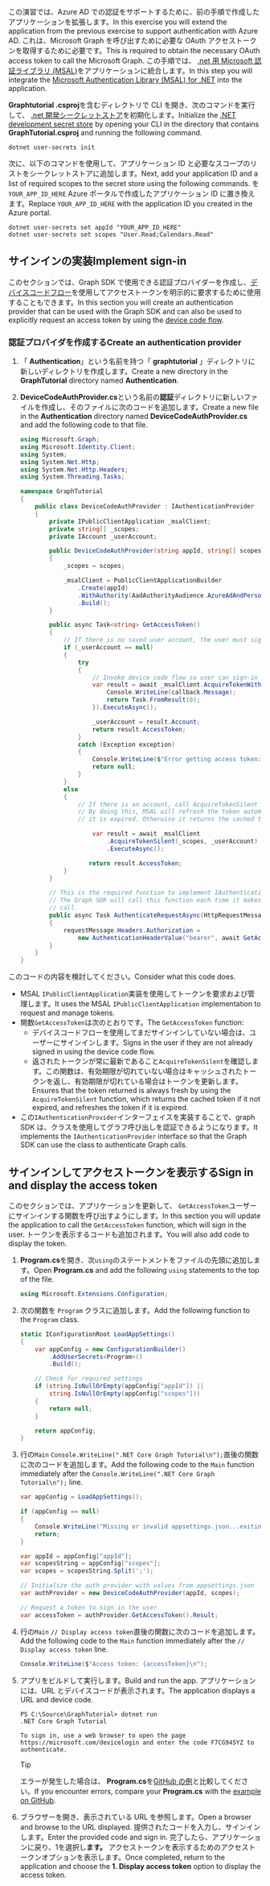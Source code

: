 <!-- markdownlint-disable MD002 MD041 -->

<span data-ttu-id="b5306-101">この演習では、Azure AD での認証をサポートするために、前の手順で作成したアプリケーションを拡張します。</span><span class="sxs-lookup"><span data-stu-id="b5306-101">In this exercise you will extend the application from the previous exercise to support authentication with Azure AD.</span></span> <span data-ttu-id="b5306-102">これは、Microsoft Graph を呼び出すために必要な OAuth アクセストークンを取得するために必要です。</span><span class="sxs-lookup"><span data-stu-id="b5306-102">This is required to obtain the necessary OAuth access token to call the Microsoft Graph.</span></span> <span data-ttu-id="b5306-103">この手順では、 [.net 用 Microsoft 認証ライブラリ (MSAL)](https://github.com/AzureAD/microsoft-authentication-library-for-dotnet)をアプリケーションに統合します。</span><span class="sxs-lookup"><span data-stu-id="b5306-103">In this step you will integrate the [Microsoft Authentication Library (MSAL) for .NET](https://github.com/AzureAD/microsoft-authentication-library-for-dotnet) into the application.</span></span>

<span data-ttu-id="b5306-104">**Graphtutorial .csproj**を含むディレクトリで CLI を開き、次のコマンドを実行して、 [.net 開発シークレットストア](https://docs.microsoft.com/aspnet/core/security/app-secrets)を初期化します。</span><span class="sxs-lookup"><span data-stu-id="b5306-104">Initialize the [.NET development secret store](https://docs.microsoft.com/aspnet/core/security/app-secrets) by opening your CLI in the directory that contains **GraphTutorial.csproj** and running the following command.</span></span>

```Shell
dotnet user-secrets init
```

<span data-ttu-id="b5306-105">次に、以下のコマンドを使用して、アプリケーション ID と必要なスコープのリストをシークレットストアに追加します。</span><span class="sxs-lookup"><span data-stu-id="b5306-105">Next, add your application ID and a list of required scopes to the secret store using the following commands.</span></span> <span data-ttu-id="b5306-106">を`YOUR_APP_ID_HERE` Azure ポータルで作成したアプリケーション ID に置き換えます。</span><span class="sxs-lookup"><span data-stu-id="b5306-106">Replace `YOUR_APP_ID_HERE` with the application ID you created in the Azure portal.</span></span>

```Shell
dotnet user-secrets set appId "YOUR_APP_ID_HERE"
dotnet user-secrets set scopes "User.Read;Calendars.Read"
```

## <a name="implement-sign-in"></a><span data-ttu-id="b5306-107">サインインの実装</span><span class="sxs-lookup"><span data-stu-id="b5306-107">Implement sign-in</span></span>

<span data-ttu-id="b5306-108">このセクションでは、Graph SDK で使用できる認証プロバイダーを作成し、[デバイスコードフロー](https://docs.microsoft.com/azure/active-directory/develop/v2-oauth2-device-code)を使用してアクセストークンを明示的に要求するために使用することもできます。</span><span class="sxs-lookup"><span data-stu-id="b5306-108">In this section you will create an authentication provider that can be used with the Graph SDK and can also be used to explicitly request an access token by using the [device code flow](https://docs.microsoft.com/azure/active-directory/develop/v2-oauth2-device-code).</span></span>

### <a name="create-an-authentication-provider"></a><span data-ttu-id="b5306-109">認証プロバイダを作成する</span><span class="sxs-lookup"><span data-stu-id="b5306-109">Create an authentication provider</span></span>

1. <span data-ttu-id="b5306-110">「 **Authentication**」という名前を持つ「 **graphtutorial** 」ディレクトリに新しいディレクトリを作成します。</span><span class="sxs-lookup"><span data-stu-id="b5306-110">Create a new directory in the **GraphTutorial** directory named **Authentication**.</span></span>
1. <span data-ttu-id="b5306-111">**DeviceCodeAuthProvider.cs**という名前の**認証**ディレクトリに新しいファイルを作成し、そのファイルに次のコードを追加します。</span><span class="sxs-lookup"><span data-stu-id="b5306-111">Create a new file in the **Authentication** directory named **DeviceCodeAuthProvider.cs** and add the following code to that file.</span></span>

    ```csharp
    using Microsoft.Graph;
    using Microsoft.Identity.Client;
    using System;
    using System.Net.Http;
    using System.Net.Http.Headers;
    using System.Threading.Tasks;

    namespace GraphTutorial
    {
        public class DeviceCodeAuthProvider : IAuthenticationProvider
        {
            private IPublicClientApplication _msalClient;
            private string[] _scopes;
            private IAccount _userAccount;

            public DeviceCodeAuthProvider(string appId, string[] scopes)
            {
                _scopes = scopes;

                _msalClient = PublicClientApplicationBuilder
                    .Create(appId)
                    .WithAuthority(AadAuthorityAudience.AzureAdAndPersonalMicrosoftAccount, true)
                    .Build();
            }

            public async Task<string> GetAccessToken()
            {
                // If there is no saved user account, the user must sign-in
                if (_userAccount == null)
                {
                    try
                    {
                        // Invoke device code flow so user can sign-in with a browser
                        var result = await _msalClient.AcquireTokenWithDeviceCode(_scopes, callback => {
                            Console.WriteLine(callback.Message);
                            return Task.FromResult(0);
                        }).ExecuteAsync();

                        _userAccount = result.Account;
                        return result.AccessToken;
                    }
                    catch (Exception exception)
                    {
                        Console.WriteLine($"Error getting access token: {exception.Message}");
                        return null;
                    }
                }
                else
                {
                    // If there is an account, call AcquireTokenSilent
                    // By doing this, MSAL will refresh the token automatically if
                    // it is expired. Otherwise it returns the cached token.

                        var result = await _msalClient
                            .AcquireTokenSilent(_scopes, _userAccount)
                            .ExecuteAsync();

                       return result.AccessToken;
                }
            }

            // This is the required function to implement IAuthenticationProvider
            // The Graph SDK will call this function each time it makes a Graph
            // call.
            public async Task AuthenticateRequestAsync(HttpRequestMessage requestMessage)
            {
                requestMessage.Headers.Authorization =
                    new AuthenticationHeaderValue("bearer", await GetAccessToken());
            }
        }
    }
    ```

<span data-ttu-id="b5306-112">このコードの内容を検討してください。</span><span class="sxs-lookup"><span data-stu-id="b5306-112">Consider what this code does.</span></span>

- <span data-ttu-id="b5306-113">MSAL `IPublicClientApplication`実装を使用してトークンを要求および管理します。</span><span class="sxs-lookup"><span data-stu-id="b5306-113">It uses the MSAL `IPublicClientApplication` implementation to request and manage tokens.</span></span>
- <span data-ttu-id="b5306-114">関数`GetAccessToken`は次のとおりです。</span><span class="sxs-lookup"><span data-stu-id="b5306-114">The `GetAccessToken` function:</span></span>
  - <span data-ttu-id="b5306-115">デバイスコードフローを使用してまだサインインしていない場合は、ユーザーにサインインします。</span><span class="sxs-lookup"><span data-stu-id="b5306-115">Signs in the user if they are not already signed in using the device code flow.</span></span>
  - <span data-ttu-id="b5306-116">返されたトークンが常に最新であること`AcquireTokenSilent`を確認します。この関数は、有効期限が切れていない場合はキャッシュされたトークンを返し、有効期限が切れている場合はトークンを更新します。</span><span class="sxs-lookup"><span data-stu-id="b5306-116">Ensures that the token returned is always fresh by using the `AcquireTokenSilent` function, which returns the cached token if it not expired, and refreshes the token if it is expired.</span></span>
- <span data-ttu-id="b5306-117">この`IAuthenticationProvider`インターフェイスを実装することで、graph SDK は、クラスを使用してグラフ呼び出しを認証できるようになります。</span><span class="sxs-lookup"><span data-stu-id="b5306-117">It implements the `IAuthenticationProvider` interface so that the Graph SDK can use the class to authenticate Graph calls.</span></span>

## <a name="sign-in-and-display-the-access-token"></a><span data-ttu-id="b5306-118">サインインしてアクセストークンを表示する</span><span class="sxs-lookup"><span data-stu-id="b5306-118">Sign in and display the access token</span></span>

<span data-ttu-id="b5306-119">このセクションでは、アプリケーションを更新して、 `GetAccessToken`ユーザーにサインインする関数を呼び出すようにします。</span><span class="sxs-lookup"><span data-stu-id="b5306-119">In this section you will update the application to call the `GetAccessToken` function, which will sign in the user.</span></span> <span data-ttu-id="b5306-120">トークンを表示するコードも追加されます。</span><span class="sxs-lookup"><span data-stu-id="b5306-120">You will also add code to display the token.</span></span>

1. <span data-ttu-id="b5306-121">**Program.cs**を開き、次`using`のステートメントをファイルの先頭に追加します。</span><span class="sxs-lookup"><span data-stu-id="b5306-121">Open **Program.cs** and add the following `using` statements to the top of the file.</span></span>

    ```csharp
    using Microsoft.Extensions.Configuration;
    ```

1. <span data-ttu-id="b5306-122">次の関数を `Program` クラスに追加します。</span><span class="sxs-lookup"><span data-stu-id="b5306-122">Add the following function to the `Program` class.</span></span>

    ```csharp
    static IConfigurationRoot LoadAppSettings()
    {
        var appConfig = new ConfigurationBuilder()
            .AddUserSecrets<Program>()
            .Build();

        // Check for required settings
        if (string.IsNullOrEmpty(appConfig["appId"]) ||
            string.IsNullOrEmpty(appConfig["scopes"]))
        {
            return null;
        }

        return appConfig;
    }
    ```

1. <span data-ttu-id="b5306-123">行の`Main` `Console.WriteLine(".NET Core Graph Tutorial\n");`直後の関数に次のコードを追加します。</span><span class="sxs-lookup"><span data-stu-id="b5306-123">Add the following code to the `Main` function immediately after the `Console.WriteLine(".NET Core Graph Tutorial\n");` line.</span></span>

    ```csharp
    var appConfig = LoadAppSettings();

    if (appConfig == null)
    {
        Console.WriteLine("Missing or invalid appsettings.json...exiting");
        return;
    }

    var appId = appConfig["appId"];
    var scopesString = appConfig["scopes"];
    var scopes = scopesString.Split(';');

    // Initialize the auth provider with values from appsettings.json
    var authProvider = new DeviceCodeAuthProvider(appId, scopes);

    // Request a token to sign in the user
    var accessToken = authProvider.GetAccessToken().Result;
    ```

1. <span data-ttu-id="b5306-124">行の`Main` `// Display access token`直後の関数に次のコードを追加します。</span><span class="sxs-lookup"><span data-stu-id="b5306-124">Add the following code to the `Main` function immediately after the `// Display access token` line.</span></span>

    ```csharp
    Console.WriteLine($"Access token: {accessToken}\n");
    ```

1. <span data-ttu-id="b5306-125">アプリをビルドして実行します。</span><span class="sxs-lookup"><span data-stu-id="b5306-125">Build and run the app.</span></span> <span data-ttu-id="b5306-126">アプリケーションには、URL とデバイスコードが表示されます。</span><span class="sxs-lookup"><span data-stu-id="b5306-126">The application displays a URL and device code.</span></span>

    ```Shell
    PS C:\Source\GraphTutorial> dotnet run
    .NET Core Graph Tutorial

    To sign in, use a web browser to open the page https://microsoft.com/devicelogin and enter the code F7CG945YZ to authenticate.
    ```

    > [!TIP]
    > <span data-ttu-id="b5306-127">エラーが発生した場合は、 **Program.cs**を[GitHub の例](https://github.com/microsoftgraph/msgraph-training-dotnet-core/blob/master/demos/01-create-app/GraphTutorial/Program.cs)と比較してください。</span><span class="sxs-lookup"><span data-stu-id="b5306-127">If you encounter errors, compare your **Program.cs** with the [example on GitHub](https://github.com/microsoftgraph/msgraph-training-dotnet-core/blob/master/demos/01-create-app/GraphTutorial/Program.cs).</span></span>

1. <span data-ttu-id="b5306-128">ブラウザーを開き、表示されている URL を参照します。</span><span class="sxs-lookup"><span data-stu-id="b5306-128">Open a browser and browse to the URL displayed.</span></span> <span data-ttu-id="b5306-129">提供されたコードを入力し、サインインします。</span><span class="sxs-lookup"><span data-stu-id="b5306-129">Enter the provided code and sign in.</span></span> <span data-ttu-id="b5306-130">完了したら、アプリケーションに戻り、1を選択し**ます。** アクセストークンを表示するためのアクセストークンオプションを表示します。</span><span class="sxs-lookup"><span data-stu-id="b5306-130">Once completed, return to the application and choose the **1. Display access token** option to display the access token.</span></span>
